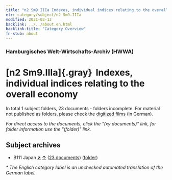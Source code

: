 ```yaml
---
title: "n2 Sm9.IIIa Indexes, individual indices relating to the overall economy"
etr: category/subject/n2 Sm9.IIIa
modified: 2021-03-13
backlink: ../../about.en.html
backlink-title: "Category Overview"
fn-stub: about
---
```


### Hamburgisches Welt-Wirtschafts-Archiv (HWWA)
# [n2 Sm9.IIIa]{.gray}&#8201; Indexes, individual indices relating to the overall economy&#160; 





In total 1 subject folders, 23 documents - folders incomplete.
For material not published as folders, please check the [digitized films](/film/h1_sh) (in German).

_For direct access to the documents, click the "(xy documents)" link, for folder information use the "(folder)" link._

## Subject archives


- B111 Japan [**&nearr;**](../../../geo/i/141272/about.en.html "Japan (all folders)") [**&uarr;**](../../../geo/about.en.html#B111 "Country category system") (<a href="https://pm20.zbw.eu/dfgview/sh/141272,144984" title="about: Japan : Indexes, individual indices relating to the overall economy" target="_blank">23 documents</a>) ([folder](../../../../folder/sh/1412xx/141272/1449xx/144984/about.en.html))


_* The English category label is an unchecked automated translation of the German label._

